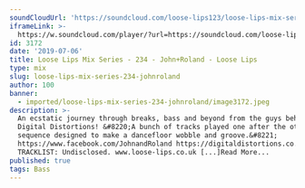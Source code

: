 ```yaml
---
soundCloudUrl: 'https://soundcloud.com/loose-lips123/loose-lips-mix-series-234-johnroland'
iframeLink: >-
  https://w.soundcloud.com/player/?url=https://soundcloud.com/loose-lips123/loose-lips-mix-series-234-johnroland&color=00aabb&auto_play=false&hide_related=false&show_comments=true&show_user=true&show_reposts=false
id: 3172
date: '2019-07-06'
title: Loose Lips Mix Series - 234 - John+Roland - Loose Lips
type: mix
slug: loose-lips-mix-series-234-johnroland
author: 100
banner:
  - imported/loose-lips-mix-series-234-johnroland/image3172.jpeg
description: >-
  An ecstatic journey through breaks, bass and beyond from the guys behind
  Digital Distortions! &#8220;A bunch of tracks played one after the other in a
  sequence designed to make a dancefloor wobble and groove.&#8221;
  https://www.facebook.com/JohnandRoland https://digitaldistortions.co.uk
  TRACKLIST: Undisclosed. www.loose-lips.co.uk [...]Read More...
published: true
tags: Bass
---
```

